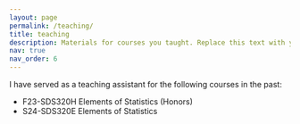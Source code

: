 ```yaml
---
layout: page
permalink: /teaching/
title: teaching
description: Materials for courses you taught. Replace this text with your description.
nav: true
nav_order: 6
---
```


I have served as a teaching assistant for the following courses in the past:
- F23-SDS320H Elements of Statistics (Honors)
- S24-SDS320E Elements of Statistics 